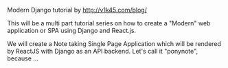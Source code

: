 Modern Django tutorial by http://v1k45.com/blog/

This will be a multi part tutorial series on how to create a "Modern" web application or SPA using Django and React.js.

We will create a Note taking Single Page Application which will be rendered by ReactJS with Django as an API backend. Let's call it "ponynote", because …
